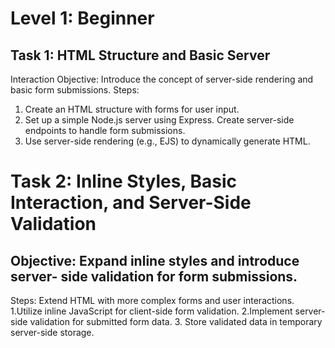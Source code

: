 # Level 1: Beginner

## Task 1: HTML Structure and Basic Server

Interaction
Objective: Introduce the concept of server-side rendering and basic form submissions.
Steps:
1. Create an HTML structure with forms for user input.
2. Set up a simple Node.js server using Express. Create server-side endpoints to handle form submissions.
3. Use server-side rendering (e.g., EJS) to dynamically generate HTML.



# Task 2: Inline Styles, Basic Interaction, and Server-Side Validation
## Objective: Expand inline styles and introduce server- side validation for form submissions.
Steps:
Extend HTML with more complex forms and user interactions.
1.Utilize inline JavaScript for client-side form validation.
2.Implement server-side validation for submitted form data.
3. Store validated data in temporary server-side storage.
